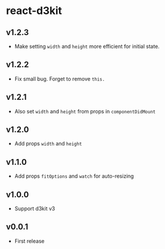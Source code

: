 # react-d3kit

## v1.2.3
- Make setting `width` and `height` more efficient for initial state.

## v1.2.2
- Fix small bug. Forget to remove `this.`

## v1.2.1
- Also set `width` and `height` from props in `componentDidMount`

## v1.2.0
- Add props `width` and `height`

## v1.1.0
- Add props `fitOptions` and `watch` for auto-resizing

## v1.0.0
- Support d3kit v3

## v0.0.1
- First release